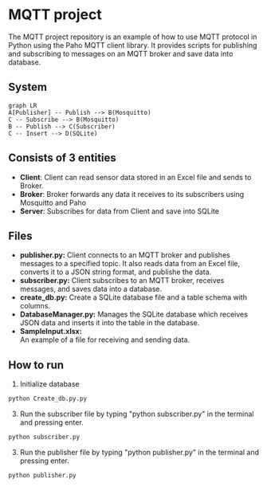 # MQTT project

The MQTT project repository is an example of how to use MQTT protocol in Python using the Paho MQTT client library. It provides scripts for publishing and subscribing to messages on an MQTT broker and save data into database.

## System

```mermaid
graph LR
A[Publisher] -- Publish --> B(Mosquitto)
C -- Subscribe --> B(Mosquitto)
B -- Publish --> C(Subscriber)
C -- Insert --> D(SQLite)

```

## Consists of 3 entities
- **Client**: Client can read sensor data stored in an Excel file and sends to Broker.
- **Broker**: Broker forwards any data it receives to its subscribers using Mosquitto and Paho
- **Server**: Subscribes for data from Client and save into SQLite


## Files
- **publisher.py:** 
Client connects to an MQTT broker and publishes messages to a specified topic. It also reads data from an Excel file, converts it to a JSON string format, and publishe the data.
- **subscriber.py:** 
Client subscribes to an MQTT broker, receives messages, and saves data into a database.
- **create_db.py:** 
Create a SQLite database file and a table schema with columns.
- **DatabaseManager.py:** 
Manages the SQLite database which receives JSON data and inserts it into the table in the database.
- **SampleInput.xlsx:**  
An example of a file for receiving and sending data.

## How to run
1. Initialize database
  ``` bash
python Create_db.py.py
```
3. Run the subscriber file by typing "python subscriber.py" in the terminal and pressing enter. 
``` bash
python subscriber.py
```
3. Run the publisher file by typing "python publisher.py" in the terminal and pressing enter. 
``` bash
python publisher.py
```


